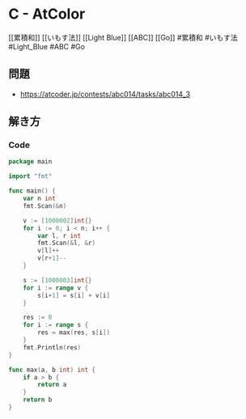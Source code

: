 # C - AtColor
[[累積和]] [[いもす法]] [[Light Blue]] [[ABC]] [[Go]]
#累積和 #いもす法 #Light_Blue #ABC #Go 

## 問題
- https://atcoder.jp/contests/abc014/tasks/abc014_3

## 解き方
### Code
```go
package main

import "fmt"

func main() {
	var n int
	fmt.Scan(&n)

	v := [1000002]int{}
	for i := 0; i < n; i++ {
		var l, r int
		fmt.Scan(&l, &r)
		v[l]++
		v[r+1]--
	}

	s := [1000003]int{}
	for i := range v {
		s[i+1] = s[i] + v[i]
	}

	res := 0
	for i := range s {
		res = max(res, s[i])
	}
	fmt.Println(res)
}

func max(a, b int) int {
	if a > b {
		return a
	}
	return b
}
```